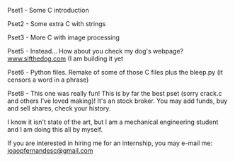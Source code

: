 Pset1 - Some C introduction

Pset2 - Some extra C with strings

Pset3 - More C with image processing

Pset5 - Instead... How about you check my dog's webpage? www.sifthedog.com (I am building it yet

Pset6 - Python files. Remake of some of those C files plus the bleep.py (it censors a word in a phrase)

Pset8 - This one was really fun! This is by far the best pset (sorry crack.c and others I've loved making)! It's an stock broker. You may add funds, buy and sell shares, check your history. 

I know it isn't state of the art, but I am a mechanical engineering student and I am doing this all by myself.

If you are interested in hiring me for an internship, you may e-mail me:
joaopfernandesc@gmail.com
